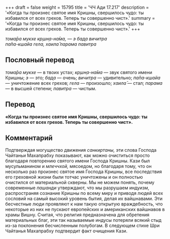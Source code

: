 +++
draft = false
weight = 15795
title = 'ЧЧ Ади 17.217'
description = '«Когда ты произнес святое имя Кришны, свершилось чудо: ты избавился от всех грехов. Теперь ты совершенно чист».'
summary = '«Когда ты произнес святое имя Кришны, свершилось чудо: ты избавился от всех грехов. Теперь ты совершенно чист».'
+++

_тома̄ра мукхе кр̣шн̣а-на̄ма, — э бад̣а вичитра  
па̄па-кшайа гела, хаила̄ парама павитра_

## Пословный перевод

_тома̄ра_ _мукхе_ — в твоих устах; _кр̣шн̣а_\-_на̄ма_ — звук святого имени Кришны; _э_ — это; _бад̣а_ — очень; _вичитра_ — удивительно; _па̄па_\-_кшайа_ — уничтожение всех грехов; _гела_ — произошло; _хаила̄_ — стал; _парама_ — в высшей степени; _павитра_ — чистым.

## Перевод

**«Когда ты произнес святое имя Кришны, свершилось чудо: ты избавился от всех грехов. Теперь ты совершенно чист».**

## Комментарий

Подтверждая могущество движения _санкиртаны,_ эти слова Господа Чайтаньи Махапрабху показывают, как можно очиститься просто благодаря повторению святого имени Господа Кришны. Кази был мусульманином и _млеччхой,_ мясоедом, но благодаря тому, что он несколько раз произнес святое имя Господа Кришны, все последствия его греховной жизни были тотчас уничтожены и он полностью очистился от материальной скверны. Мы не можем понять, почему современные _пашанди_ утверждают, что мы разрушаем индуизм, распространяя сознание Кришны по всему миру и приводя людей всех сословий на самый высокий уровень бытия, делая их вайшнавами. Эти бесчестные люди проявляют к нам такую открытую враждебность, что некоторые из них не пускают европейских и американских вайшнавов в храмы Вишну. Считая, что религия предназначена для обретения материальных благ, эти так называемые индусы потеряли всякий стыд из-за поклонения бесчисленным полубогам. В следующем стихе Шри Чайтанья Махапрабху подтвердит факт очищения Кази.
